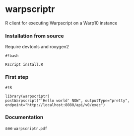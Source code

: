 # warpscriptr #

R client for executing Warpscript on a Warp10 instance

### Installation from source ###

Require devtools and roxygen2

```
#!bash

Rscript install.R
```

### First step ###


```
#!R

library(warpscriptr)
postWarpscript("'Hello world' NOW", outputType="pretty", endpoint="http://localhost:8080/api/v0/exec")
```


### Documentation ###

see `warpscriptr.pdf`